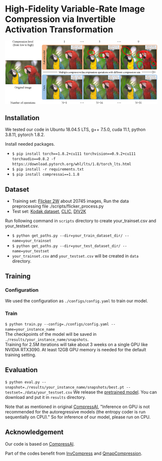 # High-Fidelity Variable-Rate Image Compression via Invertible Activation Transformation
![Figure 1](./assets/Figure1.png) 



## Installation

We tested our code in Ubuntu 18.04.5 LTS, g++ 7.5.0, cuda 11.1, python 3.8.11, pytorch 1.8.2.

Install needed packages.
- `$ pip install torch==1.8.2+cu111 torchvision==0.9.2+cu111 torchaudio==0.8.2 -f https://download.pytorch.org/whl/lts/1.8/torch_lts.html`
- `$ pip install -r requirements.txt`
- `$ pip install compressai==1.1.8`

## Dataset
- Training set: [Flicker 2W](https://www.flickr.com/photos/) about 20745 images, Run the data preprocessing file ./scripts/flicker_process.py
- Test set: [Kodak dataset](http://r0k.us/graphics/kodak/), [CLIC](http://clic.compression.cc/2021/tasks/index.html), [DIV2K](https://data.vision.ee.ethz.ch/cvl/DIV2K/)

Run following command in `scripts` directory  to create your_trainset.csv and your_testset.csv.

- `$ python get_paths.py --dir=your_train_dataset_dir/ --name=your_trainset`
- `$ python get_paths.py --dir=your_test_dataset_dir/ --name=your_testset`
- `your_trainset.csv` and `your_testset.csv` will be created in `data` directory.

## Training
### Configuration
We used the configuration as `./configs/config.yaml` to train our model.

### Train
`$ python train.py --config=./configs/config.yaml --name=your_instance_name` \
The checkpoints of the model will be saved in `./results/your_instance_name/snapshots`. \
Training for 2.5M iterations will take about 3 weeks on a single GPU like NVIDIA RTX3090.
At least 12GB GPU memory is needed for the default training setting.

## Evaluation
`$ python eval.py --snapshot=./results/your_instance_name/snapshots/best.pt --testset=./data/your_testset.csv`
We release the [pretrained model](h). You can download and put it in `results` directory.

Note that as mentioned in original [CompressAI](https://github.com/InterDigitalInc/CompressAI), "Inference on GPU is not recommended for the autoregressive models (the entropy coder is run sequentially on CPU)." So for inference of our model, please run on CPU.

## Acknowledgement

Our code is based on [CompressAI](https://github.com/InterDigitalInc/CompressAI).

Part of the codes benefit from [InvCompress](https://github.com/xyq7/InvCompress.git) and [QmapCompression](https://github.com/micmic123/qmapcompression).
